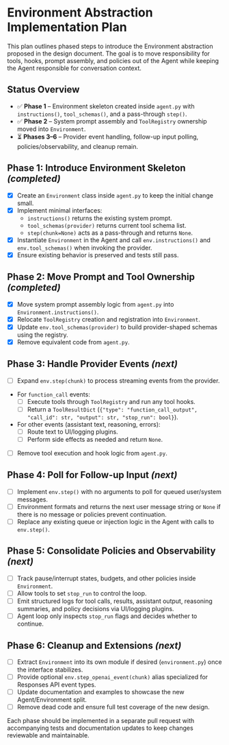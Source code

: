 # Environment Abstraction Implementation Plan

This plan outlines phased steps to introduce the Environment abstraction proposed in the design document. The goal is to move responsibility for tools, hooks, prompt assembly, and policies out of the Agent while keeping the Agent responsible for conversation context.

## Status Overview
- ✅ **Phase 1** – Environment skeleton created inside `agent.py` with `instructions()`, `tool_schemas()`, and a pass-through `step()`.
- ✅ **Phase 2** – System prompt assembly and `ToolRegistry` ownership moved into `Environment`.
- ⏳ **Phases 3–6** – Provider event handling, follow-up input polling, policies/observability, and cleanup remain.

## Phase 1: Introduce Environment Skeleton *(completed)*
- [x] Create an `Environment` class inside `agent.py` to keep the initial change small.
- [x] Implement minimal interfaces:
  - `instructions()` returns the existing system prompt.
  - `tool_schemas(provider)` returns current tool schema list.
  - `step(chunk=None)` acts as a pass-through and returns `None`.
- [x] Instantiate `Environment` in the Agent and call `env.instructions()` and `env.tool_schemas()` when invoking the provider.
- [x] Ensure existing behavior is preserved and tests still pass.

## Phase 2: Move Prompt and Tool Ownership *(completed)*
- [x] Move system prompt assembly logic from `agent.py` into `Environment.instructions()`.
- [x] Relocate `ToolRegistry` creation and registration into `Environment`.
- [x] Update `env.tool_schemas(provider)` to build provider-shaped schemas using the registry.
- [x] Remove equivalent code from `agent.py`.

## Phase 3: Handle Provider Events *(next)*
- [ ] Expand `env.step(chunk)` to process streaming events from the provider.
- For `function_call` events:
  - [ ] Execute tools through `ToolRegistry` and run any tool hooks.
  - [ ] Return a `ToolResultDict` (`{"type": "function_call_output", "call_id": str, "output": str, "stop_run": bool}`).
- For other events (assistant text, reasoning, errors):
  - [ ] Route text to UI/logging plugins.
  - [ ] Perform side effects as needed and return `None`.
- [ ] Remove tool execution and hook logic from `agent.py`.

## Phase 4: Poll for Follow-up Input *(next)*
- [ ] Implement `env.step()` with no arguments to poll for queued user/system messages.
- [ ] Environment formats and returns the next user message string or `None` if there is no message or policies prevent continuation.
- [ ] Replace any existing queue or injection logic in the Agent with calls to `env.step()`.

## Phase 5: Consolidate Policies and Observability *(next)*
- [ ] Track pause/interrupt states, budgets, and other policies inside `Environment`.
- [ ] Allow tools to set `stop_run` to control the loop.
- [ ] Emit structured logs for tool calls, results, assistant output, reasoning summaries, and policy decisions via UI/logging plugins.
- [ ] Agent loop only inspects `stop_run` flags and decides whether to continue.

## Phase 6: Cleanup and Extensions *(next)*
- [ ] Extract `Environment` into its own module if desired (`environment.py`) once the interface stabilizes.
- [ ] Provide optional `env.step_openai_event(chunk)` alias specialized for Responses API event types.
- [ ] Update documentation and examples to showcase the new Agent/Environment split.
- [ ] Remove dead code and ensure full test coverage of the new design.

Each phase should be implemented in a separate pull request with accompanying tests and documentation updates to keep changes reviewable and maintainable.
